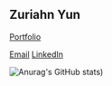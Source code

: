 ## Zuriahn Yun

[Portfolio](https://zuriahn-yun.github.io/)

[Email](mailto:zuriahn.yun@gmail.com)
[LinkedIn](https://www.linkedin.com/in/zuriahnyun/)

![Anurag's GitHub stats](https://zuriahn-github-stats.vercel.app/api?username=Zuriahn-Yun&show_icons=true&theme=radical,include_all_commits=true))
